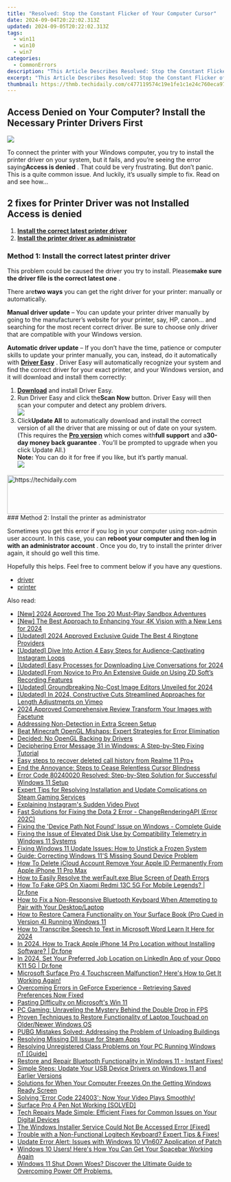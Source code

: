 ```yaml
---
title: "Resolved: Stop the Constant Flicker of Your Computer Cursor"
date: 2024-09-04T20:22:02.313Z
updated: 2024-09-05T20:22:02.313Z
tags:
  - win11
  - win10
  - win7
categories:
  - CommonErrors
description: "This Article Describes Resolved: Stop the Constant Flicker of Your Computer Cursor"
excerpt: "This Article Describes Resolved: Stop the Constant Flicker of Your Computer Cursor"
thumbnail: https://thmb.techidaily.com/c477119574c19e1fe1c1e24c760eca970cf6d9df63cc3bc93f37a86e27d2e105.png
---
```


## Access Denied on Your Computer? Install the Necessary Printer Drivers First

![](https://images.drivereasy.com/wp-content/uploads/2018/09/img_5b8e27be4a119.jpg)

 To connect the printer with your Windows computer, you try to install the printer driver on your system, but it fails, and you’re seeing the error saying**Access is denied** . That could be very frustrating. But don’t panic. This is a quite common issue. And luckily, it’s usually simple to fix. Read on and see how…

## 2 fixes for Printer Driver was not Installed Access is denied

1. **[Install the correct latest printer driver](https://tools.techidaily.com/drivereasy/download/)**
2. **[Install the printer driver as administrator](https://tools.techidaily.com/drivereasy/download/)**

### Method 1: Install the correct latest printer driver

 This problem could be caused the driver you try to install. Please**make sure the driver file is the correct latest one** .

 There are**two ways** you can get the right driver for your printer: manually or automatically.

**Manual driver update** – You can update your printer driver manually by going to the manufacturer’s website for your printer, say, HP, canon… and searching for the most recent correct driver. Be sure to choose only driver that are compatible with your Windows version.

**Automatic driver update** – If you don’t have the time, patience or computer skills to update your printer manually, you can, instead, do it automatically with **[Driver Easy](https://tools.techidaily.com/drivereasy/download/)**  . Driver Easy will automatically recognize your system and find the correct driver for your exact printer, and your Windows version, and it will download and install them correctly:

1. **[Download](https://tools.techidaily.com/drivereasy/download/)**  and install Driver Easy.
2. Run Driver Easy and click the**Scan Now** button. Driver Easy will then scan your computer and detect any problem drivers.  
![](https://images.drivereasy.com/wp-content/uploads/2017/11/img_5a1672bcbc0a7.jpg)
3. Click**Update All** to automatically download and install the correct version of all the driver that are missing or out of date on your system. (This requires the **[Pro version](https://tools.techidaily.com/drivereasy/download/)**  which comes with**full support** and a**30-day money back guarantee** . You’ll be prompted to upgrade when you click Update All.)  
**Note:** You can do it for free if you like, but it’s partly manual.  
**![](https://images.drivereasy.com/wp-content/uploads/2017/11/img_5a166e3214a67.jpg)**

<!-- affiliate ads begin -->
<a href="https://appsumo.8odi.net/c/5597632/2100538/7443" target="_top" id="2100538">
  <img src="//a.impactradius-go.com/display-ad/7443-2100538" border="0" alt="https://techidaily.com" width="728" height="90"/>
</a>
<img height="0" width="0" src="https://appsumo.8odi.net/i/5597632/2100538/7443" style="position:absolute;visibility:hidden;" border="0" />
<!-- affiliate ads end -->
### Method 2: Install the printer as administrator

 Sometimes you get this error if you log in your computer using non-admin user account. In this case, you can **reboot your computer and then log in with an administrator account** . Once you do, try to install the printer driver again, it should go well this time.

 Hopefully this helps. Feel free to comment below if you have any questions.

* [driver](https://tools.techidaily.com/drivereasy/download/)
* [printer](https://tools.techidaily.com/drivereasy/download/)

<ins class="adsbygoogle"
     style="display:block"
     data-ad-format="autorelaxed"
     data-ad-client="ca-pub-7571918770474297"
     data-ad-slot="1223367746"></ins>



<ins class="adsbygoogle"
     style="display:block"
     data-ad-client="ca-pub-7571918770474297"
     data-ad-slot="8358498916"
     data-ad-format="auto"
     data-full-width-responsive="true"></ins>

<span class="atpl-alsoreadstyle">Also read:</span>
<div><ul>
<li><a href="https://screen-activity-recording.techidaily.com/new-2024-approved-the-top-20-must-play-sandbox-adventures/"><u>[New] 2024 Approved  The Top 20 Must-Play Sandbox Adventures</u></a></li>
<li><a href="https://fox-glue.techidaily.com/new-the-best-approach-to-enhancing-your-4k-vision-with-a-new-lens-for-2024/"><u>[New] The Best Approach to Enhancing Your 4K Vision with a New Lens for 2024</u></a></li>
<li><a href="https://fox-access.techidaily.com/updated-2024-approved-exclusive-guide-the-best-4-ringtone-providers/"><u>[Updated] 2024 Approved  Exclusive Guide  The Best 4 Ringtone Providers</u></a></li>
<li><a href="https://instagram-video-recordings.techidaily.com/updated-dive-into-action-4-easy-steps-for-audience-captivating-instagram-loops/"><u>[Updated] Dive Into Action  4 Easy Steps for Audience-Captivating Instagram Loops</u></a></li>
<li><a href="https://remote-screen-capture.techidaily.com/updated-easy-processes-for-downloading-live-conversations-for-2024/"><u>[Updated] Easy Processes for Downloading Live Conversations for 2024</u></a></li>
<li><a href="https://screen-activity-recording.techidaily.com/updated-from-novice-to-pro-an-extensive-guide-on-using-zd-softs-recording-features/"><u>[Updated] From Novice to Pro  An Extensive Guide on Using ZD Soft’s Recording Features</u></a></li>
<li><a href="https://fox-links.techidaily.com/updated-groundbreaking-no-cost-image-editors-unveiled-for-2024/"><u>[Updated] Groundbreaking No-Cost Image Editors Unveiled for 2024</u></a></li>
<li><a href="https://vimeo-videos.techidaily.com/updated-in-2024-constructive-cuts-streamlined-approaches-for-length-adjustments-on-vimeo/"><u>[Updated] In 2024, Constructive Cuts  Streamlined Approaches for Length Adjustments on Vimeo</u></a></li>
<li><a href="https://article-files.techidaily.com/2024-approved-comprehensive-review-transform-your-images-with-facetune/"><u>2024 Approved  Comprehensive Review  Transform Your Images with Facetune</u></a></li>
<li><a href="https://common-error.techidaily.com/addressing-non-detection-in-extra-screen-setup/"><u>Addressing Non-Detection in Extra Screen Setup</u></a></li>
<li><a href="https://common-error.techidaily.com/beat-minecraft-opengl-mishaps-expert-strategies-for-error-elimination/"><u>Beat Minecraft OpenGL Mishaps: Expert Strategies for Error Elimination</u></a></li>
<li><a href="https://common-error.techidaily.com/decided-no-opengl-backing-by-drivers/"><u>Decided: No OpenGL Backing by Drivers</u></a></li>
<li><a href="https://common-error.techidaily.com/deciphering-error-message-31-in-windows-a-step-by-step-fixing-tutorial/"><u>Deciphering Error Message 31 in Windows: A Step-by-Step Fixing Tutorial</u></a></li>
<li><a href="https://phone-solutions.techidaily.com/easy-steps-to-recover-deleted-call-history-from-realme-11-proplus-by-fonelab-android-recover-call-logs/"><u>Easy steps to recover deleted call history from Realme 11 Pro+</u></a></li>
<li><a href="https://common-error.techidaily.com/end-the-annoyance-steps-to-cease-relentless-cursor-blindness/"><u>End the Annoyance: Steps to Cease Relentless Cursor Blindness</u></a></li>
<li><a href="https://common-error.techidaily.com/error-code-80240020-resolved-step-by-step-solution-for-successful-windows-11-setup/"><u>Error Code 80240020 Resolved: Step-by-Step Solution for Successful Windows 11 Setup</u></a></li>
<li><a href="https://common-error.techidaily.com/expert-tips-for-resolving-installation-and-update-complications-on-steam-gaming-services/"><u>Expert Tips for Resolving Installation and Update Complications on Steam Gaming Services</u></a></li>
<li><a href="https://extra-hints.techidaily.com/explaining-instagrams-sudden-video-pivot/"><u>Explaining Instagram's Sudden Video Pivot</u></a></li>
<li><a href="https://common-error.techidaily.com/fast-solutions-for-fixing-the-dota-2-error-changerenderingapi-error-202c/"><u>Fast Solutions for Fixing the Dota 2 Error - ChangeRenderingAPI (Error 202C)</u></a></li>
<li><a href="https://common-error.techidaily.com/fixing-the-device-path-not-found-issue-on-windows-complete-guide/"><u>Fixing the 'Device Path Not Found' Issue on Windows - Complete Guide</u></a></li>
<li><a href="https://common-error.techidaily.com/fixing-the-issue-of-elevated-disk-use-by-compatibility-telemetry-in-windows-11-systems/"><u>Fixing the Issue of Elevated Disk Use by Compatibility Telemetry in Windows 11 Systems</u></a></li>
<li><a href="https://common-error.techidaily.com/fixing-windows-11-update-issues-how-to-unstick-a-frozen-system/"><u>Fixing Windows 11 Update Issues: How to Unstick a Frozen System</u></a></li>
<li><a href="https://common-error.techidaily.com/guide-correcting-windows-11s-missing-sound-device-problem/"><u>Guide: Correcting Windows 11'S Missing Sound Device Problem</u></a></li>
<li><a href="https://apple-account.techidaily.com/how-to-delete-icloud-account-remove-your-apple-id-permanently-from-apple-iphone-11-pro-max-by-drfone-ios/"><u>How To Delete iCloud Account Remove Your Apple ID Permanently From Apple iPhone 11 Pro Max</u></a></li>
<li><a href="https://common-error.techidaily.com/how-to-easily-resolve-the-werfaultexe-blue-screen-of-death-errors/"><u>How to Easily Resolve the werFault.exe Blue Screen of Death Errors</u></a></li>
<li><a href="https://fake-location.techidaily.com/how-to-fake-gps-on-xiaomi-redmi-13c-5g-for-mobile-legends-drfone-by-drfone-virtual-android/"><u>How To Fake GPS On Xiaomi Redmi 13C 5G For Mobile Legends? | Dr.fone</u></a></li>
<li><a href="https://common-error.techidaily.com/how-to-fix-a-non-responsive-bluetooth-keyboard-when-attempting-to-pair-with-your-desktoplaptop/"><u>How to Fix a Non-Responsive Bluetooth Keyboard When Attempting to Pair with Your Desktop/Laptop</u></a></li>
<li><a href="https://common-error.techidaily.com/how-to-restore-camera-functionality-on-your-surface-book-pro-cued-in-version-4-running-windows-11/"><u>How to Restore Camera Functionality on Your Surface Book (Pro Cued in Version 4) Running Windows 11</u></a></li>
<li><a href="https://some-techniques.techidaily.com/how-to-transcribe-speech-to-text-in-microsoft-word-learn-it-here-for-2024/"><u>How to Transcribe Speech to Text in Microsoft Word  Learn It Here for 2024</u></a></li>
<li><a href="https://ios-location-track.techidaily.com/in-2024-how-to-track-apple-iphone-14-pro-location-without-installing-software-drfone-by-drfone-virtual-ios/"><u>In 2024, How to Track Apple iPhone 14 Pro Location without Installing Software? | Dr.fone</u></a></li>
<li><a href="https://location-social.techidaily.com/in-2024-set-your-preferred-job-location-on-linkedin-app-of-your-oppo-k11-5g-drfone-by-drfone-virtual-android/"><u>In 2024, Set Your Preferred Job Location on LinkedIn App of your Oppo K11 5G | Dr.fone</u></a></li>
<li><a href="https://common-error.techidaily.com/1723211335088-microsoft-surface-pro-4-touchscreen-malfunction-heres-how-to-get-it-working-again/"><u>Microsoft Surface Pro 4 Touchscreen Malfunction? Here's How to Get It Working Again!</u></a></li>
<li><a href="https://common-error.techidaily.com/1723201196151-overcoming-errors-in-geforce-experience-retrieving-saved-preferences-now-fixed/"><u>Overcoming Errors in GeForce Experience - Retrieving Saved Preferences Now Fixed</u></a></li>
<li><a href="https://common-error.techidaily.com/pasting-difficulty-on-microsofts-win-11/"><u>Pasting Difficulty on Microsoft's Win 11</u></a></li>
<li><a href="https://win-blog.techidaily.com/pc-gaming-unraveling-the-mystery-behind-the-double-drop-in-fps/"><u>PC Gaming: Unraveling the Mystery Behind the Double Drop in FPS</u></a></li>
<li><a href="https://common-error.techidaily.com/proven-techniques-to-restore-functionality-of-laptop-touchpad-on-oldernewer-windows-os/"><u>Proven Techniques to Restore Functionality of Laptop Touchpad on Older/Newer Windows OS</u></a></li>
<li><a href="https://common-error.techidaily.com/pubg-mistakes-solved-addressing-the-problem-of-unloading-buildings/"><u>PUBG Mistakes Solved: Addressing the Problem of Unloading Buildings</u></a></li>
<li><a href="https://common-error.techidaily.com/resolving-missing-dll-issue-for-steam-apps/"><u>Resolving Missing Dll Issue for Steam Apps</u></a></li>
<li><a href="https://common-error.techidaily.com/resolving-unregistered-class-problems-on-your-pc-running-windows-nt-guide/"><u>Resolving Unregistered Class Problems on Your PC Running Windows nT [Guide]</u></a></li>
<li><a href="https://common-error.techidaily.com/1723211279072-restore-and-repair-bluetooth-functionality-in-windows-11-instant-fixes/"><u>Restore and Repair Bluetooth Functionality in Windows 11 - Instant Fixes!</u></a></li>
<li><a href="https://tech-renaissance.techidaily.com/simple-steps-update-your-usb-device-drivers-on-windows-11-and-earlier-versions/"><u>Simple Steps: Update Your USB Device Drivers on Windows 11 and Earlier Versions</u></a></li>
<li><a href="https://common-error.techidaily.com/solutions-for-when-your-computer-freezes-on-the-getting-windows-ready-screen/"><u>Solutions for When Your Computer Freezes On the Getting Windows Ready Screen</u></a></li>
<li><a href="https://common-error.techidaily.com/solving-error-code-224003-now-your-video-plays-smoothly/"><u>Solving 'Error Code 224003': Now Your Video Plays Smoothly!</u></a></li>
<li><a href="https://common-error.techidaily.com/surface-pro-4-pen-not-working-solved/"><u>Surface Pro 4 Pen Not Working [SOLVED]</u></a></li>
<li><a href="https://common-error.techidaily.com/tech-repairs-made-simple-efficient-fixes-for-common-issues-on-your-digital-devices/"><u>Tech Repairs Made Simple: Efficient Fixes for Common Issues on Your Digital Devices</u></a></li>
<li><a href="https://common-error.techidaily.com/the-windows-installer-service-could-not-be-accessed-error-fixed/"><u>The Windows Installer Service Could Not Be Accessed Error [Fixed]</u></a></li>
<li><a href="https://common-error.techidaily.com/trouble-with-a-non-functional-logitech-keyboard-expert-tips-and-fixes/"><u>Trouble with a Non-Functional Logitech Keyboard? Expert Tips & Fixes!</u></a></li>
<li><a href="https://common-error.techidaily.com/update-error-alert-issues-with-windows-10-v1n607-application-of-patch/"><u>Update Error Alert: Issues with Windows 10 V1n607 Application of Patch</u></a></li>
<li><a href="https://common-error.techidaily.com/windows-10-users-heres-how-you-can-get-your-spacebar-working-again/"><u>Windows 10 Users! Here's How You Can Get Your Spacebar Working Again</u></a></li>
<li><a href="https://common-error.techidaily.com/1723208676014-windows-11-shut-down-woes-discover-the-ultimate-guide-to-overcoming-power-off-problems/"><u>Windows 11 Shut Down Woes? Discover the Ultimate Guide to Overcoming Power Off Problems.</u></a></li>
</ul></div>
